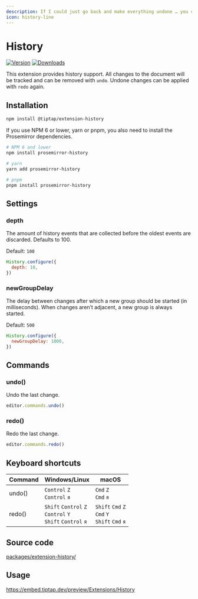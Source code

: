 ```yaml
---
description: If I could just go back and make everything undone … you can.
icon: history-line
---
```


# History
[![Version](https://img.shields.io/npm/v/@tiptap/extension-history.svg?label=version)](https://www.npmjs.com/package/@tiptap/extension-history)
[![Downloads](https://img.shields.io/npm/dm/@tiptap/extension-history.svg)](https://npmcharts.com/compare/@tiptap/extension-history?minimal=true)

This extension provides history support. All changes to the document will be tracked and can be removed with `undo`. Undone changes can be applied with `redo` again.

## Installation
```bash
npm install @tiptap/extension-history
```

If you use NPM 6 or lower, yarn or pnpm, you also need to install the Prosemirror dependencies.

```bash
# NPM 6 and lower
npm install prosemirror-history

# yarn
yarn add prosemirror-history

# pnpm
pnpm install prosemirror-history
```

## Settings

### depth
The amount of history events that are collected before the oldest events are discarded. Defaults to 100.

Default: `100`

```js
History.configure({
  depth: 10,
})
```

### newGroupDelay
The delay between changes after which a new group should be started (in milliseconds). When changes aren’t adjacent, a new group is always started.

Default: `500`

```js
History.configure({
  newGroupDelay: 1000,
})
```

## Commands

### undo()
Undo the last change.

```js
editor.commands.undo()
```
### redo()
Redo the last change.

```js
editor.commands.redo()
```

## Keyboard shortcuts
| Command | Windows/Linux                                                                            | macOS                                                                        |
| ------- | ---------------------------------------------------------------------------------------- | ---------------------------------------------------------------------------- |
| undo()  | `Control`&nbsp;`Z`<br>`Control`&nbsp;`я`                                                 | `Cmd`&nbsp;`Z`<br>`Cmd`&nbsp;`я`                                             |
| redo()  | `Shift`&nbsp;`Control`&nbsp;`Z`<br>`Control`&nbsp;`Y`<br>`Shift`&nbsp;`Control`&nbsp;`я` | `Shift`&nbsp;`Cmd`&nbsp;`Z`<br>`Cmd`&nbsp;`Y`<br>`Shift`&nbsp;`Cmd`&nbsp;`я` |

## Source code
[packages/extension-history/](https://github.com/ueberdosis/tiptap/blob/main/packages/extension-history/)

## Usage
https://embed.tiptap.dev/preview/Extensions/History
